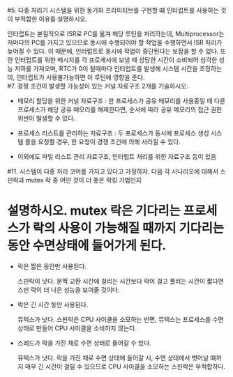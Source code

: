 
#5. 다중 처리기 시스템을 위한 동기화 프리미티브를 구현할 떄 인터럽트를 사용하는 것이 부적합한 이유를 설명하시오.

  인터럽트는 본질적으로 ISR로 PC를 옮겨 해당 루틴을 처리하는데,
  Multiprocessor는 저마다의 PC를 가지고 있으므로 동시에 수행되어야 할 작업을 수행하면서 ISR 처리가 늦어질 수 있다.
  이 때문에, 인터럽트로 동시에 작업이 중단된다는 보장을 할 수 없다.
  또한 인터럽트를 위한 메시지를 각 프로세서에 보낼 때 상당한 시간이 소비되어 심각한 성능 저하를 가져오며,
  RTC가 0이 될때마다 인터럽트를 발생해 시스템 시간을 조정하는데, 인터럽트가 사용불가능하면 이 루틴에 영향을 준다.                                                                                                     
#7. 경쟁 조건이 발생할 가능성이 있는 커널 자료구조 2개를 기술하시오.

  * 메모리 할당을 위한 커널 자료구조 : 
    한 프로세스가 공유 메모리를 사용중일 때 다른 프로세스가 해당 공유 메모리를 해제한다면,
    순서에 따라 공유 메모리의 접근 권한 위반이 발생할 수 있다.

  * 프로세스 리스트를 관리하는 자료구조 : 
    두 프로세스가 동시에 프로세스 생성 시스템 콜을 요청할 경우, 한 요청이 경쟁 조건에 의해 사라질 수 있다.

  * 이외에도 파일 리스트 관리 자료구조, 인터럽트 처리를 위한 자료구조 등이 있음

#11. 시스템이 다중 처리 코어를 가지고 있다고 가정하자. 다음 각 시나리오에 대해서 스핀락과 mutex 락 중 어떤 것이 더 좋은 락킹 기법인지
#   설명하시오. mutex 락은 기다리는 프로세스가 락의 사용이 가능해질 때까지 기다리는 동안 수면상태에 들어가게 된다.
 
 - 락은 짧은 동안만 사용된다.
    
    스핀락이 낫다. 문맥 교환 시간에 걸리는 시간보다 락이 걸고 풀리는 시간이 짧다면 스핀 락이 더 나은 성능을 보여줄 것이다.

 - 락은 긴 시간 동안 사용된다.

    뮤텍스가 낫다. 스핀락은 CPU 사이클을 소모하는 반면, 뮤텍스는 프로세스를 수면 상태로 만들어 CPU 사이클을 소비하지 않는다.

 - 스레드가 락을 가진 채로 수면 상태로 들어갈 수 있다.

    뮤텍스가 낫다. 락을 가진 채로 수면 상태에 들어갈 시, 수면 상태에서 벗어날 떄까지 매우 긴 시간이 걸릴 수 있으므로
    CPU 사이클을 소모하는 스핀락은 부적합하다.



